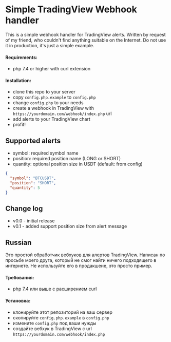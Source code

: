 # Simple TradingView Webhook handler

This is a simple webhook handler for TradingView alerts.
Written by request of my friend, who couldn't find anything suitable on the Internet.
Do not use it in production, it's just a simple example.

#### Requirements:
- php 7.4 or higher with curl extension

#### Installation:
- clone this repo to your server
- copy `config.php.example` to `config.php`
- change `config.php` to your needs
- create a webhook in TradingView with `https://yourdomain.com/webhook/index.php` url
- add alerts to your TradingView chart
- profit!



## Supported alerts
- symbol: required symbol name
- position: required position name (LONG or SHORT)
- quantity: optional position size in USDT (default: from config)
```json
{
  "symbol": "BTCUSDT",
  "position": "SHORT",
  "quantity": 5
}
```

## Change log
- v0.0 - initial release
- v0.1 - added support position size from alert message

## Russian
Это простой обработчик вебхуков для алертов TradingView.
Написан по просьбе моего друга, который не смог найти ничего подходящего в интернете.
Не используйте его в продакшене, это просто пример.

#### Требования:
- php 7.4 или выше с расширением curl

#### Установка:
- клонируйте этот репозиторий на ваш сервер
- скопируйте `config.php.example` в `config.php`
- измените `config.php` под ваши нужды
- создайте вебхук в TradingView с url `https://yourdomain.com/webhook/index.php`
